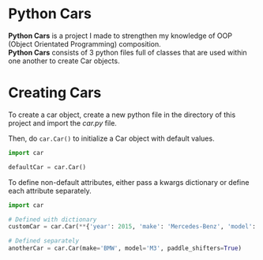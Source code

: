 # Python Cars
**Python Cars** is a project I made to strengthen my knowledge of OOP (Object Orientated Programming) composition.   
**Python Cars** consists of 3 python files full of classes that are used within one another to create Car objects.

# Creating Cars
To create a car object, create a new python file in the directory of this project and import the _car.py_ file.

Then, do `car.Car()` to initialize a Car object with default values.   
```Python
import car

defaultCar = car.Car()
```
To define non-default attributes, either pass a kwargs dictionary or define each attribute separately.
```Python
import car

# Defined with dictionary
customCar = car.Car(**{'year': 2015, 'make': 'Mercedes-Benz', 'model': 'SLS AMG GT Black Series'})

# Defined separately
anotherCar = car.Car(make='BMW', model='M3', paddle_shifters=True)
```
